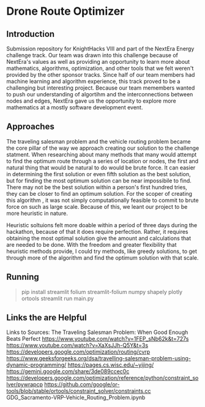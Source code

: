 # Drone Route Optimizer

## Introduction
Submission repository for KnightHacks VIII and part of the NextEra Energy challenge track. Our team was drawn into this challenge because of NextEra's values as well as providing an opportunity to learn more about mathematics, algorithms, optimization, and other tools that we felt weren't provided by the other sponsor tracks. Since half of our team members had machine learning and algorithm experience, this track proved to be a challenging but interesting project. Because our team memembers wanted to push our understanding of algortihm and the interconnections between nodes and edges, NextEra gave us the opportunity to explore more mathematics at a mostly software development event.

## Approaches
The traveling salesman problem and the vehicle routing problem became the core pillar of the way we approach creating our solution to the challenge statment. When researching about many methods that many would attempt to find the optimum route through a series of location or nodes, the first and natural thing that would be natural to do would be brute force. It can easier in determining the first solution or even fifth solution as the best solution, but for finding the most optimum solution can be near impossibile to find. There may not be the best solution within a person's first hundred tries, they can be closer to find an optimum solution. For the scoper of creating this algorithm , it was not simply computationally feasible to commit to brute force on such as large scale. Because of this, we leant our project to be more heuristic in nature.

Heuristic soltuions felt more doable within a period of three days during the hackathon, because of that it does require perfection. Rather, it requires obtaining the most optimal solution give the amount and calculations that are needed to be done. With the freedom and greater flexibility that heuristic methods provide, I could try methods, like greedy solutions, to get through more of the algorithm and find the optimum solution with that scale. 

## Running
> pip install streamlit folium streamlit-folium numpy shapely plotly ortools
> streamlit run main.py


## Links the are Helpful
Links to Sources:
The Traveling Salesman Problem: When Good Enough Beats Perfect
https://www.youtube.com/watch?v=1FEP_sNb62k&t=727s
https://www.youtube.com/watch?v=XaXsJJh-Q5Y&t=3s
https://developers.google.com/optimization/routing/cvrp
https://www.geeksforgeeks.org/dsa/travelling-salesman-problem-using-dynamic-programming/
https://pages.cs.wisc.edu/~yijing/
https://gemini.google.com/share/3de089ccec0c
https://developers.google.com/optimization/reference/python/constraint_solver/pywrapcp
https://github.com/google/or-tools/blob/stable/ortools/constraint_solver/constraints.cc
GDG_Sacramento-VRP-Vehicle_Routing_Problem.ipynb


